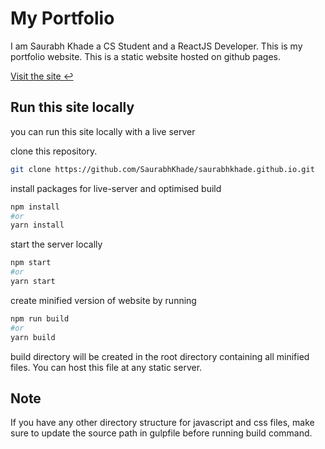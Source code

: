# My Portfolio

I am Saurabh Khade a CS Student and a ReactJS Developer. This is my portfolio website. This is a static website hosted on github pages.

[Visit the site &#x21a9;](https://saurabhkhade.github.io/)

## Run this site locally

you can run this site locally with a live server

clone this repository.

```bash
git clone https://github.com/SaurabhKhade/saurabhkhade.github.io.git
```

install packages for live-server and optimised build

```bash
npm install
#or
yarn install
```

start the server locally

```bash
npm start
#or
yarn start
```

create minified version of website by running 

```bash
npm run build
#or
yarn build
```

build directory will be created in the root directory containing all minified files. You can host this file at any static server.

## Note

If you have any other directory structure for javascript and css files, make sure to update the source path in gulpfile before running build command.